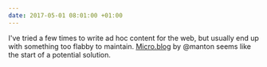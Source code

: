 ```yaml
---
date: 2017-05-01 08:01:00 +01:00
---
```


I've tried a few times to write ad hoc content for the web, but usually end up with something too flabby to maintain. [Micro.blog][1] by @manton seems like the start of a potential solution. 

[1]:	https://micro.blog/about